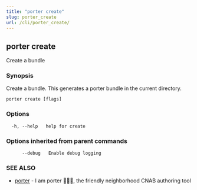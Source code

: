 ```yaml
---
title: "porter create"
slug: porter_create
url: /cli/porter_create/
---
```

## porter create

Create a bundle

### Synopsis

Create a bundle. This generates a porter bundle in the current directory.

```
porter create [flags]
```

### Options

```
  -h, --help   help for create
```

### Options inherited from parent commands

```
      --debug   Enable debug logging
```

### SEE ALSO

* [porter](/cli/porter/)	 - I am porter 👩🏽‍✈️, the friendly neighborhood CNAB authoring tool

